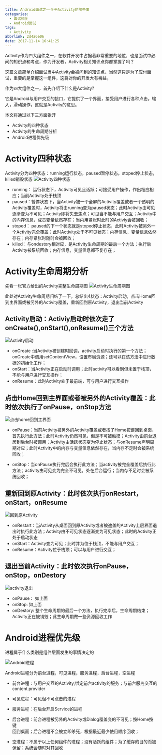 ```yaml
---
title: Android面试之——关于Activity的那些事
categories:
  - 面试相关
  - Android面试
tags:
  - Activity
abbrlink: 2d4a6e06
date: 2017-11-14 16:41:25
---
```


Activity作为四大组件之一，在软件开发中占据着非常重要的地位，也是面试中必问的知识点和考点，作为开发者，Activity相关知识点你都掌握了吗？

这篇文章简单介绍面试当中Activity会被问到的知识点，当然这只是为了应付面试，重要的是掌握这一组件，这将对你的开发大有裨益。

作为四大组件之一，首先介绍下什么是Activity?
<!--more-->
它是Android与用户交互的接口，它提供了一个界面，接受用户进行各种点击，输入，滑动操作，这就是Activity的意思。

本文将通过以下三方面张开

- Activity的四种状态
- Activity的生命周期分析
- Android进程优先级

# Activity四种状态

Activity分为四种状态：running运行状态，paused暂停状态，stoped停止状态，killed销毁状态
![Activity四种状态][1]

- running： 运行状态下，Activity可见且活跃；可接受用户操作，作出相应相应；当前Activity处于栈顶  
- paused：暂停状态下，当Activity被一个全屏的Activity覆盖或者一个透明的Activity覆盖时，Activity将由running变为paused状态；此时Activity由可见逐渐变为不可见；Activity即将失去焦点；可见当不能与用户交互；Activity中的内存信息，成员变量依然存在；当内用紧张时此时的Activiy会被回收；
- stoped： paused的下一个状态就是stoped停止状态，此时Activity被另外一个Activity完全覆盖；此时Activity处于不可见状态；内存信息，变量信息依然存在；内存紧张时随时会被回收；
- killed：与ondestory相对应，是Activity生命周期的最后一个方法；执行后Activity被系统回收；内存信息，变量信息都不复存在；


# Activity生命周期分析

 先看一张官方给出的Activity完整生命周期图
![Activity生命周期图][2]

此处对Activity生命周期归结了一下，总结出4状态：Activity启动，点击Home回到主界面或被另外的Activity覆盖，重新回到原Activity，退出当前Activity

## Activity启动：Activiy启动时依次走了onCreate(),onStart(),onResume()三个方法
 ![Activity启动][3]  

- onCreate :当Activity被创建时回调，activity启动时执行的第一个方法；onCreate中调用setContentView，设置布局资源；还可以在该方法中进行数据的初始化工作；
-  onStart：当Activity正在启动时调用；此时activity可以看到但未置于栈顶，不能与用户进行交互操作；
-  onResume：此时Activity处于最前端，可与用户进行交互操作
	  
## 点击Home回到主界面或者被另外的Activity覆盖：此时依次执行了onPause，onStop方法

![点击home回到主界面][4] 
	
- onPause：当前Activity被另外的Activity覆盖或者按了Home按键回到桌面，首先执行此方法；此时Activity仍然可见，但是不可被触摸；Activity由前台退居到后台时被调用；Activity由活跃状态变为停止状态；与onResume声明周期对应；此时Activity中的内存与变量信息依然存在，当内存不足时会被系统回收；  

- onStop：当onPause执行完后会执行此方法；当activity被完全覆盖后执行此方法；activity由可见变为完全不可见，处在后台运行；当内存不足时会被系统回收；
	
## 重新回到原Activity：此时依次执行onRestart，onStart，onResume

![回到原Activity][5]

- onRestart：当Activity从桌面回到原Activity或者被遮盖的Activity上层界面退出时执行此方法；Activity由不可见状态逐渐变为可见状态；此时的Activity正处于启动状态
- onStart：Activity变为可见；此时并为位于栈顶，不能与用户交互；
- onResume：Activity位于栈顶；可以与用户进行交互；
	
## 退出当前Activity：此时依次执行onPause，onStop，onDestory  
![activity退出][6]

- onPause： 如上面
- onStop: 如上面
- onDestory:  整个生命周期的最后一个方法，执行完毕后，生命周期结束；Activity正在被销毁；此生命周期做一些资源回收工作
	

#  Android进程优先级
进程属于什么类别是组件层面发生的事情决定的

![Android进程][7]

Android进程分为前台进程，可见进程，服务进程，后台进程，空进程

- 前台进程：与用户交互的Activity;绑定前台activity的服务；与前台服务交互的content provider

- 可见进程：可见但不可点击的进程
- 服务进程：在后台开启Service的进程
- 后台进程：前台进程被另外的Activity或Dialog覆盖变的不可见；按Home按键	
回到桌面；后台进程不会被立即杀死，根据最近最少使用顺序回收；
- 空进程：不属于以上任何组件的进程；没有活跃的组件；为了缓存的目的而被保留；系统会随时对其回收





[1]: https://cdn.jsdelivr.net/gh/PGzxc/CDN@master/blog-image/activity-fout-state.png
[2]: https://cdn.jsdelivr.net/gh/PGzxc/CDN@master/blog-image/activity-life.jpg
[3]: https://cdn.jsdelivr.net/gh/PGzxc/CDN@master/blog-image/activity-start.png
[4]: https://cdn.jsdelivr.net/gh/PGzxc/CDN@master/blog-image/activity-to-home.png
[5]: https://cdn.jsdelivr.net/gh/PGzxc/CDN@master/blog-image/activity-return.png
[6]: https://cdn.jsdelivr.net/gh/PGzxc/CDN@master/blog-image/activity-stop.png
[7]: https://cdn.jsdelivr.net/gh/PGzxc/CDN@master/blog-image/android-progre.png


